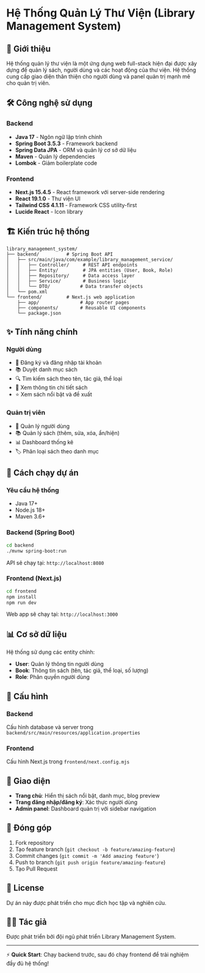 # Hệ Thống Quản Lý Thư Viện (Library Management System)

## 📖 Giới thiệu

Hệ thống quản lý thư viện là một ứng dụng web full-stack hiện đại được xây dựng để quản lý sách, người dùng và các hoạt động của thư viện. Hệ thống cung cấp giao diện thân thiện cho người dùng và panel quản trị mạnh mẽ cho quản trị viên.

## 🛠️ Công nghệ sử dụng

### Backend

- **Java 17** - Ngôn ngữ lập trình chính
- **Spring Boot 3.5.3** - Framework backend
- **Spring Data JPA** - ORM và quản lý cơ sở dữ liệu
- **Maven** - Quản lý dependencies
- **Lombok** - Giảm boilerplate code

### Frontend

- **Next.js 15.4.5** - React framework với server-side rendering
- **React 19.1.0** - Thư viện UI
- **Tailwind CSS 4.1.11** - Framework CSS utility-first
- **Lucide React** - Icon library

## 🏗️ Kiến trúc hệ thống

```
library_management_system/
├── backend/          # Spring Boot API
│   ├── src/main/java/com/example/library_management_service/
│   │   ├── Controller/     # REST API endpoints
│   │   ├── Entity/         # JPA entities (User, Book, Role)
│   │   ├── Repository/     # Data access layer
│   │   ├── Service/        # Business logic
│   │   └── DTO/           # Data transfer objects
│   └── pom.xml
└── frontend/         # Next.js web application
    ├── app/               # App router pages
    ├── components/        # Reusable UI components
    └── package.json
```

## ✨ Tính năng chính

### Người dùng

- 🔐 Đăng ký và đăng nhập tài khoản
- 📚 Duyệt danh mục sách
- 🔍 Tìm kiếm sách theo tên, tác giả, thể loại
- 📖 Xem thông tin chi tiết sách
- ⭐ Xem sách nổi bật và đề xuất

### Quản trị viên

- 👥 Quản lý người dùng
- 📚 Quản lý sách (thêm, sửa, xóa, ẩn/hiện)
- 📊 Dashboard thống kê
- 🏷️ Phân loại sách theo danh mục

## 🚀 Cách chạy dự án

### Yêu cầu hệ thống

- Java 17+
- Node.js 18+
- Maven 3.6+

### Backend (Spring Boot)

```bash
cd backend
./mvnw spring-boot:run
```

API sẽ chạy tại: `http://localhost:8080`

### Frontend (Next.js)

```bash
cd frontend
npm install
npm run dev
```

Web app sẽ chạy tại: `http://localhost:3000`

## 📊 Cơ sở dữ liệu

Hệ thống sử dụng các entity chính:

- **User**: Quản lý thông tin người dùng
- **Book**: Thông tin sách (tên, tác giả, thể loại, số lượng)
- **Role**: Phân quyền người dùng

## 🔧 Cấu hình

### Backend

Cấu hình database và server trong `backend/src/main/resources/application.properties`

### Frontend

Cấu hình Next.js trong `frontend/next.config.mjs`

## 📱 Giao diện

- **Trang chủ**: Hiển thị sách nổi bật, danh mục, blog preview
- **Trang đăng nhập/đăng ký**: Xác thực người dùng
- **Admin panel**: Dashboard quản trị với sidebar navigation

## 🤝 Đóng góp

1. Fork repository
2. Tạo feature branch (`git checkout -b feature/amazing-feature`)
3. Commit changes (`git commit -m 'Add amazing feature'`)
4. Push to branch (`git push origin feature/amazing-feature`)
5. Tạo Pull Request

## 📝 License

Dự án này được phát triển cho mục đích học tập và nghiên cứu.

## 👨‍💻 Tác giả

Được phát triển bởi đội ngũ phát triển Library Management System.

---

⚡ **Quick Start**: Chạy backend trước, sau đó chạy frontend để trải nghiệm đầy đủ hệ thống!
